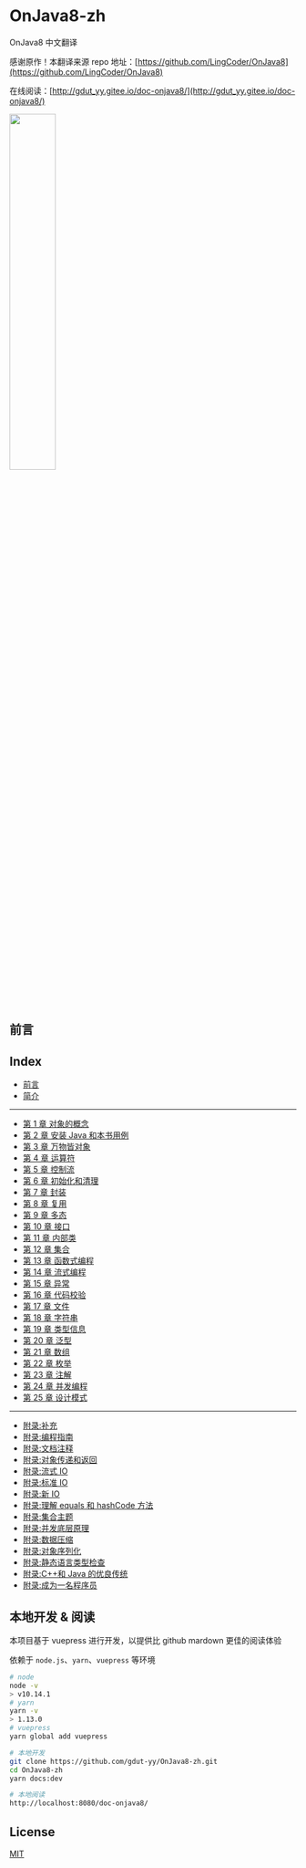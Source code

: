 # OnJava8-zh

OnJava8 中文翻译

感谢原作！本翻译来源 repo 地址：[https://github.com/LingCoder/OnJava8](https://github.com/LingCoder/OnJava8)

在线阅读：[http://gdut_yy.gitee.io/doc-onjava8/](http://gdut_yy.gitee.io/doc-onjava8/)

<img src="./docs/cover.png" width=40%>

## 前言

## Index

- [前言](docs/preface.md)
- [简介](docs/introduction.md)

---

- [第 1 章 对象的概念](docs/ch1.md)
- [第 2 章 安装 Java 和本书用例](docs/ch2.md)
- [第 3 章 万物皆对象](docs/ch3.md)
- [第 4 章 运算符](docs/ch4.md)
- [第 5 章 控制流](docs/ch5.md)
- [第 6 章 初始化和清理](docs/ch6.md)
- [第 7 章 封装](docs/ch7.md)
- [第 8 章 复用](docs/ch8.md)
- [第 9 章 多态](docs/ch9.md)
- [第 10 章 接口](docs/ch10.md)
- [第 11 章 内部类](docs/ch11.md)
- [第 12 章 集合](docs/ch12.md)
- [第 13 章 函数式编程](docs/ch13.md)
- [第 14 章 流式编程](docs/ch14.md)
- [第 15 章 异常](docs/ch15.md)
- [第 16 章 代码校验](docs/ch16.md)
- [第 17 章 文件](docs/ch17.md)
- [第 18 章 字符串](docs/ch18.md)
- [第 19 章 类型信息](docs/ch19.md)
- [第 20 章 泛型](docs/ch20.md)
- [第 21 章 数组](docs/ch21.md)
- [第 22 章 枚举](docs/ch22.md)
- [第 23 章 注解](docs/ch23.md)
- [第 24 章 并发编程](docs/ch24.md)
- [第 25 章 设计模式](docs/ch25.md)

---

- [附录:补充](docs/appendices/app-supplements.md)
- [附录:编程指南](docs/appendices/app-programming-guidelines.md)
- [附录:文档注释](docs/appendices/app-javadoc.md)
- [附录:对象传递和返回](docs/appendices/app-passing-and-returning-objects.md)
- [附录:流式 IO](docs/appendices/app-io-streams.md)
- [附录:标准 IO](docs/appendices/app-standard-io.md)
- [附录:新 IO](docs/appendices/app-new-io.md)
- [附录:理解 equals 和 hashCode 方法](docs/appendices/app-understanding-equals-and-hashcode.md)
- [附录:集合主题](docs/appendices/app-collection-topics.md)
- [附录:并发底层原理](docs/appendices/app-low-level-concurrency.md)
- [附录:数据压缩](docs/appendices/app-data-compression.md)
- [附录:对象序列化](docs/appendices/app-object-serialization.md)
- [附录:静态语言类型检查](docs/appendices/app-benefits-and-costs-of-static-type-checking.md)
- [附录:C++和 Java 的优良传统](docs/appendices/app-the-positive-legacy-of-c-plus-plus-and-java.md)
- [附录:成为一名程序员](docs/appendices/app-becoming-a-programmer.md)

## 本地开发 & 阅读

本项目基于 vuepress 进行开发，以提供比 github mardown 更佳的阅读体验

依赖于 `node.js`、`yarn`、`vuepress` 等环境

```sh
# node
node -v
> v10.14.1
# yarn
yarn -v
> 1.13.0
# vuepress
yarn global add vuepress

# 本地开发
git clone https://github.com/gdut-yy/OnJava8-zh.git
cd OnJava8-zh
yarn docs:dev

# 本地阅读
http://localhost:8080/doc-onjava8/
```

## License

[MIT](https://github.com/gdut-yy/OnJava8-zh/blob/master/LICENSE)
